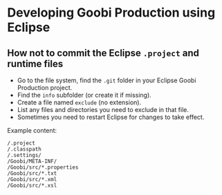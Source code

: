 Developing Goobi Production using Eclipse
=========================================

How not to commit the Eclipse `.project` and runtime files
----------------------------------------------------------

 * Go to the file system, find the `.git` folder in your Eclipse Goobi Production project.
 * Find the `info` subfolder (or create it if missing).
 * Create a file named `exclude` (no extension).
 * List any files and directories you need to exclude in that file.
 * Sometimes you need to restart Eclipse for changes to take effect.
 
Example content:
```
/.project
/.classpath
/.settings/
/Goobi/META-INF/
/Goobi/src/*.properties
/Goobi/src/*.txt
/Goobi/src/*.xml
/Goobi/src/*.xsl
```
